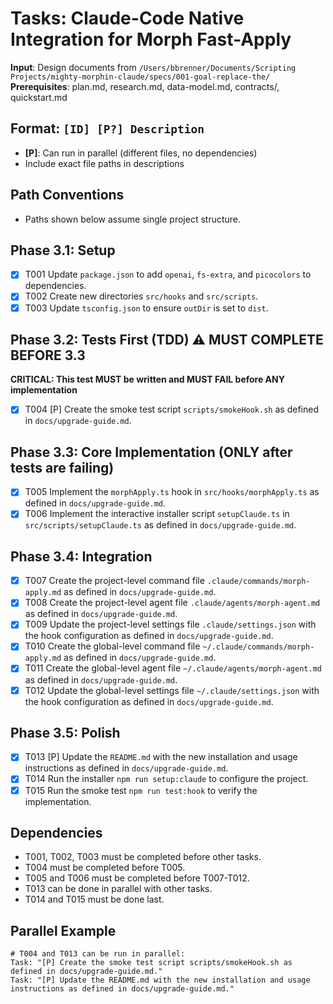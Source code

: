 # Tasks: Claude-Code Native Integration for Morph Fast-Apply

**Input**: Design documents from `/Users/bbrenner/Documents/Scripting Projects/mighty-morphin-claude/specs/001-goal-replace-the/`
**Prerequisites**: plan.md, research.md, data-model.md, contracts/, quickstart.md

## Format: `[ID] [P?] Description`
- **[P]**: Can run in parallel (different files, no dependencies)
- Include exact file paths in descriptions

## Path Conventions
- Paths shown below assume single project structure.

## Phase 3.1: Setup
- [x] T001 Update `package.json` to add `openai`, `fs-extra`, and `picocolors` to dependencies.
- [x] T002 Create new directories `src/hooks` and `src/scripts`.
- [x] T003 Update `tsconfig.json` to ensure `outDir` is set to `dist`.

## Phase 3.2: Tests First (TDD) ⚠️ MUST COMPLETE BEFORE 3.3
**CRITICAL: This test MUST be written and MUST FAIL before ANY implementation**
- [x] T004 [P] Create the smoke test script `scripts/smokeHook.sh` as defined in `docs/upgrade-guide.md`.

## Phase 3.3: Core Implementation (ONLY after tests are failing)
- [x] T005 Implement the `morphApply.ts` hook in `src/hooks/morphApply.ts` as defined in `docs/upgrade-guide.md`.
- [x] T006 Implement the interactive installer script `setupClaude.ts` in `src/scripts/setupClaude.ts` as defined in `docs/upgrade-guide.md`.

## Phase 3.4: Integration
- [x] T007 Create the project-level command file `.claude/commands/morph-apply.md` as defined in `docs/upgrade-guide.md`.
- [x] T008 Create the project-level agent file `.claude/agents/morph-agent.md` as defined in `docs/upgrade-guide.md`.
- [x] T009 Update the project-level settings file `.claude/settings.json` with the hook configuration as defined in `docs/upgrade-guide.md`.
- [x] T010 Create the global-level command file `~/.claude/commands/morph-apply.md` as defined in `docs/upgrade-guide.md`.
- [x] T011 Create the global-level agent file `~/.claude/agents/morph-agent.md` as defined in `docs/upgrade-guide.md`.
- [x] T012 Update the global-level settings file `~/.claude/settings.json` with the hook configuration as defined in `docs/upgrade-guide.md`.

## Phase 3.5: Polish
- [x] T013 [P] Update the `README.md` with the new installation and usage instructions as defined in `docs/upgrade-guide.md`.
- [x] T014 Run the installer `npm run setup:claude` to configure the project.
- [x] T015 Run the smoke test `npm run test:hook` to verify the implementation.

## Dependencies
- T001, T002, T003 must be completed before other tasks.
- T004 must be completed before T005.
- T005 and T006 must be completed before T007-T012.
- T013 can be done in parallel with other tasks.
- T014 and T015 must be done last.

## Parallel Example
```
# T004 and T013 can be run in parallel:
Task: "[P] Create the smoke test script scripts/smokeHook.sh as defined in docs/upgrade-guide.md."
Task: "[P] Update the README.md with the new installation and usage instructions as defined in docs/upgrade-guide.md."
```
